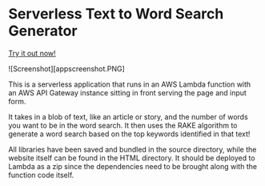 # Serverless Text to Word Search Generator

[Try it out now!](https://d3pmqgalyxt1nk.cloudfront.net/)

![Screenshot][appscreenshot.PNG]

This is a serverless application that runs in an AWS Lambda function with an AWS API Gateway instance sitting in front serving the page and input form.

It takes in a blob of text, like an article or story, and the number of words you want to be in the word search. It then uses the RAKE algorithm to generate a word search based on the top keywords identified in that text!

All libraries have been saved and bundled in the source directory, while the website itself can be found in the HTML directory. It should be deployed to Lambda as a zip since the dependencies need to be brought along with the function code itself.
